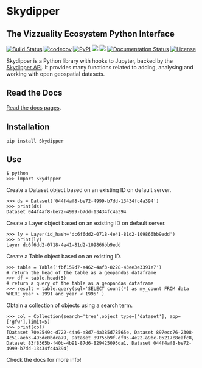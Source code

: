# Skydipper
## The Vizzuality Ecosystem Python Interface

[![Build Status](https://travis-ci.org/Skydipper/Skydipper.svg?branch=master)](https://travis-ci.org/Skydipper/Skydipper) [![codecov](https://codecov.io/gh/Skydipper/Skydipper/branch/master/graph/badge.svg)](https://codecov.io/gh/Skydipper/Skydipper) [![PyPI](https://img.shields.io/pypi/v/Skydipper.svg?style=flat)](https://pypi.org/project/Skydipper/) ![](https://img.shields.io/pypi/pyversions/Skydipper.svg?style=flat)  ![](https://img.shields.io/pypi/wheel/Skydipper.svg?style=flat) [![Documentation Status](https://readthedocs.org/projects/skydipper/badge/?version=latest)](https://skydipper.readthedocs.io/en/latest/?badge=latest) [![License](https://img.shields.io/badge/License-MIT-brightgreen.svg)](https://github.com/Vizzuality/Skydipper/blob/master/LICENSE)

Skydipper is a Python library with hooks to Jupyter, backed by the [Skydipper API](https://github.com/Skydipper).
It provides many functions related to adding, analysing and working with open geospatial datasets.

## Read the Docs

[Read the docs pages](https://skydipper.readthedocs.io/en/latest/).

## Installation

`pip install Skydipper`

## Use


```
$ python
>>> import Skydipper
```

Create a Dataset object based on an existing ID on default server.
```
>>> ds = Dataset('044f4af8-be72-4999-b7dd-13434fc4a394')
>>> print(ds)
Dataset 044f4af8-be72-4999-b7dd-13434fc4a394
```

Create a Layer object based on an existing ID on default server.
```
>>> ly = Layer(id_hash='dc6f6dd2-0718-4e41-81d2-109866bb9edd')
>>> print(ly)
Layer dc6f6dd2-0718-4e41-81d2-109866bb9edd
```

Create a Table object based on an existing ID.
```
>>> table = Table('fbf159d7-a462-4af3-8228-43ee3e3391e7')
# return the head of the table as a geopandas dataframe
>>> df = table.head(5)
# return a query of the table as a geopandas dataframe
>>> result = table.query(sql='SELECT count(*) as my_count FROM data WHERE year > 1991 and year < 1995' )
```

Obtain a collection of objects using a search term.
```
>>> col = Collection(search='tree',object_type=['dataset'], app=['gfw'],limit=5)
>>> print(col)
[Dataset 70e2549c-d722-44a6-a8d7-4a385d78565e, Dataset 897ecc76-2308-4c51-aeb3-495de0bdca79, Dataset 89755b9f-df05-4e22-a9bc-05217c8eafc8, Dataset 83f8365b-f40b-4b91-87d6-829425093da1, Dataset 044f4af8-be72-4999-b7dd-13434fc4a394]
```
Check the docs for more info!
